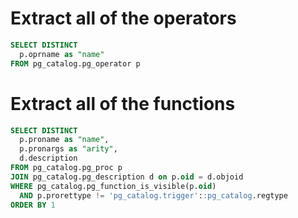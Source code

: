 # Extract all of the operators

```sql
SELECT DISTINCT
  p.oprname as "name"
FROM pg_catalog.pg_operator p
```

# Extract all of the functions

```sql
SELECT DISTINCT
  p.proname as "name",
  p.pronargs as "arity",
  d.description
FROM pg_catalog.pg_proc p
JOIN pg_catalog.pg_description d on p.oid = d.objoid
WHERE pg_catalog.pg_function_is_visible(p.oid)
  AND p.prorettype != 'pg_catalog.trigger'::pg_catalog.regtype
ORDER BY 1
```
